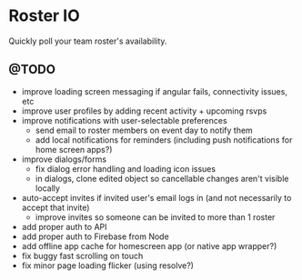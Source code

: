 Roster IO
========================

Quickly poll your team roster's availability.


## @TODO

- improve loading screen messaging if angular fails, connectivity issues, etc
- improve user profiles by adding recent activity + upcoming rsvps
- improve notifications with user-selectable preferences
	- send email to roster members on event day to notify them
	- add local notifications for reminders (including push notifications for home screen apps?)
- improve dialogs/forms
	- fix dialog error handling and loading icon issues
	- in dialogs, clone edited object so cancellable changes aren't visible locally
- auto-accept invites if invited user's email logs in (and not necessarily to accept that invite)
	- improve invites so someone can be invited to more than 1 roster
- add proper auth to API
- add proper auth to Firebase from Node
- add offline app cache for homescreen app (or native app wrapper?)
- fix buggy fast scrolling on touch
- fix minor page loading flicker (using resolve?)